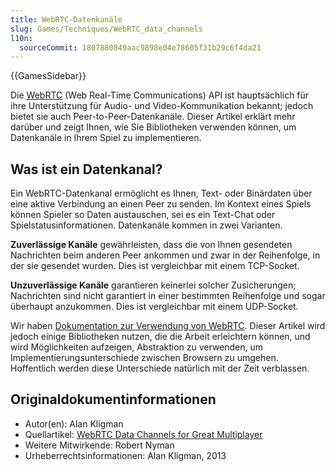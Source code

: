 ```yaml
---
title: WebRTC-Datenkanäle
slug: Games/Techniques/WebRTC_data_channels
l10n:
  sourceCommit: 1807880849aac9898e04e78605f31b29c6f4da21
---
```


{{GamesSidebar}}

Die [WebRTC](/de/docs/Web/API/WebRTC_API) (Web Real-Time Communications) API ist hauptsächlich für ihre Unterstützung für Audio- und Video-Kommunikation bekannt; jedoch bietet sie auch Peer-to-Peer-Datenkanäle. Dieser Artikel erklärt mehr darüber und zeigt Ihnen, wie Sie Bibliotheken verwenden können, um Datenkanäle in Ihrem Spiel zu implementieren.

## Was ist ein Datenkanal?

Ein WebRTC-Datenkanal ermöglicht es Ihnen, Text- oder Binärdaten über eine aktive Verbindung an einen Peer zu senden. Im Kontext eines Spiels können Spieler so Daten austauschen, sei es ein Text-Chat oder Spielstatusinformationen. Datenkanäle kommen in zwei Varianten.

**Zuverlässige Kanäle** gewährleisten, dass die von Ihnen gesendeten Nachrichten beim anderen Peer ankommen und zwar in der Reihenfolge, in der sie gesendet wurden. Dies ist vergleichbar mit einem TCP-Socket.

**Unzuverlässige Kanäle** garantieren keinerlei solcher Zusicherungen; Nachrichten sind nicht garantiert in einer bestimmten Reihenfolge und sogar überhaupt anzukommen. Dies ist vergleichbar mit einem UDP-Socket.

Wir haben [Dokumentation zur Verwendung von WebRTC](/de/docs/Web/API/WebRTC_API). Dieser Artikel wird jedoch einige Bibliotheken nutzen, die die Arbeit erleichtern können, und wird Möglichkeiten aufzeigen, Abstraktion zu verwenden, um Implementierungsunterschiede zwischen Browsern zu umgehen. Hoffentlich werden diese Unterschiede natürlich mit der Zeit verblassen.

## Originaldokumentinformationen

- Autor(en): Alan Kligman
- Quellartikel: [WebRTC Data Channels for Great Multiplayer](https://hacks.mozilla.org/2013/03/webrtc-data-channels-for-great-multiplayer/)
- Weitere Mitwirkende: Robert Nyman
- Urheberrechtsinformationen: Alan Kligman, 2013
